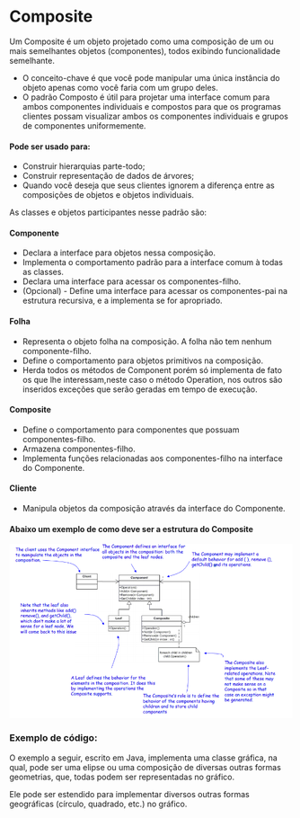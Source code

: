 # Composite 

Um Composite é um objeto projetado como uma composição de um ou mais semelhantes objetos (componentes), todos exibindo funcionalidade semelhante.

- O conceito-chave é que você pode manipular uma única instância do objeto apenas como você faria com um grupo deles.
- O padrão Composto é útil para projetar uma interface comum para ambos componentes individuais e compostos para que os programas clientes possam visualizar ambos os componentes individuais e grupos de componentes uniformemente.

#### Pode ser usado para:

- Construir hierarquias parte-todo;
- Construir representação de dados de árvores;
- Quando você deseja que seus clientes ignorem a diferença entre as composições de objetos e objetos individuais.

As classes e objetos participantes nesse padrão são:

####  Componente

-	Declara a interface para objetos nessa composição.
-	Implementa o comportamento padrão para a interface comum à todas as classes.
-	Declara uma interface para acessar os componentes-filho.
-	(Opcional) - Define uma interface para acessar os componentes-pai na estrutura recursiva, e a implementa se for apropriado.

#### Folha

-	Representa o objeto folha na composição. A folha não tem nenhum componente-filho.
-	Define o comportamento para objetos primitivos na composição.
-	Herda todos os métodos de Component porém só implementa de fato os que lhe interessam,neste caso o método Operation, nos outros são inseridos exceções que serão geradas em tempo de execução.

#### Composite

- Define o comportamento para componentes que possuam componentes-filho.
- Armazena componentes-filho.
- Implementa funções relacionadas aos componentes-filho na interface do Componente.

#### Cliente

- Manipula objetos da composição através da interface do Componente.

#### Abaixo um exemplo de como deve ser a estrutura do Composite 

![Estrutura](https://raw.githubusercontent.com/IgorAmato/Faculdade/master/Composite/Estrutura.png)

### Exemplo de código:

O exemplo a seguir, escrito em Java, implementa uma classe gráfica, na qual, pode ser uma elipse ou uma composição de diversas outras formas geometrias, que, todas podem ser representadas no gráfico.

Ele pode ser estendido para implementar diversos outras formas geográficas (círculo, quadrado, etc.) no gráfico.







